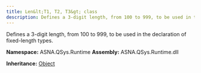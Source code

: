 ```yaml
---
title: Len&lt;T1, T2, T3&gt; class
description: Defines a 3-digit length, from 100 to 999, to be used in the declaration of fixed-length types.
---
```


Defines a 3-digit length, from 100 to 999, to be used in the declaration of fixed-length types.

**Namespace:** ASNA.QSys.Runtime
**Assembly:** ASNA.QSys.Runtime.dll

**Inheritance:** [Object](https://docs.microsoft.com/en-us/dotnet/api/system.object)
<br>
<br>
